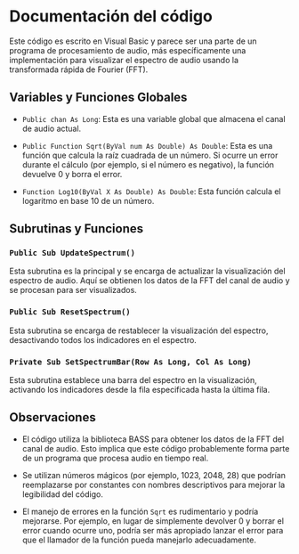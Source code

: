 # Documentación del código

Este código es escrito en Visual Basic y parece ser una parte de un programa de procesamiento de audio, más específicamente una implementación para visualizar el espectro de audio usando la transformada rápida de Fourier (FFT).

## Variables y Funciones Globales

- `Public chan As Long`: Esta es una variable global que almacena el canal de audio actual.

- `Public Function Sqrt(ByVal num As Double) As Double`: Esta es una función que calcula la raíz cuadrada de un número. Si ocurre un error durante el cálculo (por ejemplo, si el número es negativo), la función devuelve 0 y borra el error.

- `Function Log10(ByVal X As Double) As Double`: Esta función calcula el logaritmo en base 10 de un número.

## Subrutinas y Funciones

### `Public Sub UpdateSpectrum()`

Esta subrutina es la principal y se encarga de actualizar la visualización del espectro de audio. Aquí se obtienen los datos de la FFT del canal de audio y se procesan para ser visualizados.

### `Public Sub ResetSpectrum()`

Esta subrutina se encarga de restablecer la visualización del espectro, desactivando todos los indicadores en el espectro.

### `Private Sub SetSpectrumBar(Row As Long, Col As Long)`

Esta subrutina establece una barra del espectro en la visualización, activando los indicadores desde la fila especificada hasta la última fila.

## Observaciones

- El código utiliza la biblioteca BASS para obtener los datos de la FFT del canal de audio. Esto implica que este código probablemente forma parte de un programa que procesa audio en tiempo real.

- Se utilizan números mágicos (por ejemplo, 1023, 2048, 28) que podrían reemplazarse por constantes con nombres descriptivos para mejorar la legibilidad del código.

- El manejo de errores en la función `Sqrt` es rudimentario y podría mejorarse. Por ejemplo, en lugar de simplemente devolver 0 y borrar el error cuando ocurre uno, podría ser más apropiado lanzar el error para que el llamador de la función pueda manejarlo adecuadamente.